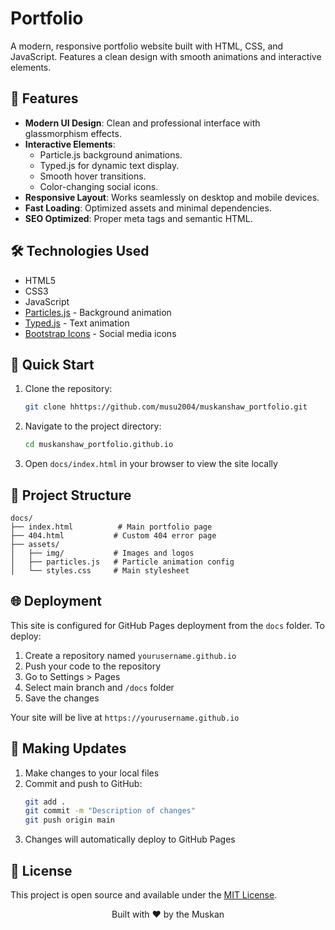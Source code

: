 # Portfolio

A modern, responsive portfolio website built with HTML, CSS, and JavaScript. Features a clean design with smooth animations and interactive elements.

## 🌟 Features

- **Modern UI Design**: Clean and professional interface with glassmorphism effects.
- **Interactive Elements**:
  - Particle.js background animations.
  - Typed.js for dynamic text display.
  - Smooth hover transitions.
  - Color-changing social icons.
- **Responsive Layout**: Works seamlessly on desktop and mobile devices.
- **Fast Loading**: Optimized assets and minimal dependencies.
- **SEO Optimized**: Proper meta tags and semantic HTML.

## 🛠️ Technologies Used

- HTML5
- CSS3
- JavaScript
- [Particles.js](https://vincentgarreau.com/particles.js/) - Background animation
- [Typed.js](https://github.com/mattboldt/typed.js/) - Text animation
- [Bootstrap Icons](https://icons.getbootstrap.com/) - Social media icons

## 🚀 Quick Start

1. Clone the repository:

   ```bash
   git clone hhttps://github.com/musu2004/muskanshaw_portfolio.git
   ```

2. Navigate to the project directory:

   ```bash
   cd muskanshaw_portfolio.github.io
   ```

3. Open `docs/index.html` in your browser to view the site locally

## 📂 Project Structure

```
docs/
├── index.html          # Main portfolio page
├── 404.html           # Custom 404 error page
├── assets/
│   ├── img/           # Images and logos
│   ├── particles.js   # Particle animation config
│   └── styles.css     # Main stylesheet
```

## 🌐 Deployment

This site is configured for GitHub Pages deployment from the `docs` folder. To deploy:

1. Create a repository named `yourusername.github.io`
2. Push your code to the repository
3. Go to Settings > Pages
4. Select main branch and `/docs` folder
5. Save the changes

Your site will be live at `https://yourusername.github.io`

## 🔄 Making Updates

1. Make changes to your local files
2. Commit and push to GitHub:
   ```bash
   git add .
   git commit -m "Description of changes"
   git push origin main
   ```
3. Changes will automatically deploy to GitHub Pages

## 📝 License

This project is open source and available under the [MIT License](LICENSE).

<div align="center">
Built with ❤️ by the Muskan
</div>
